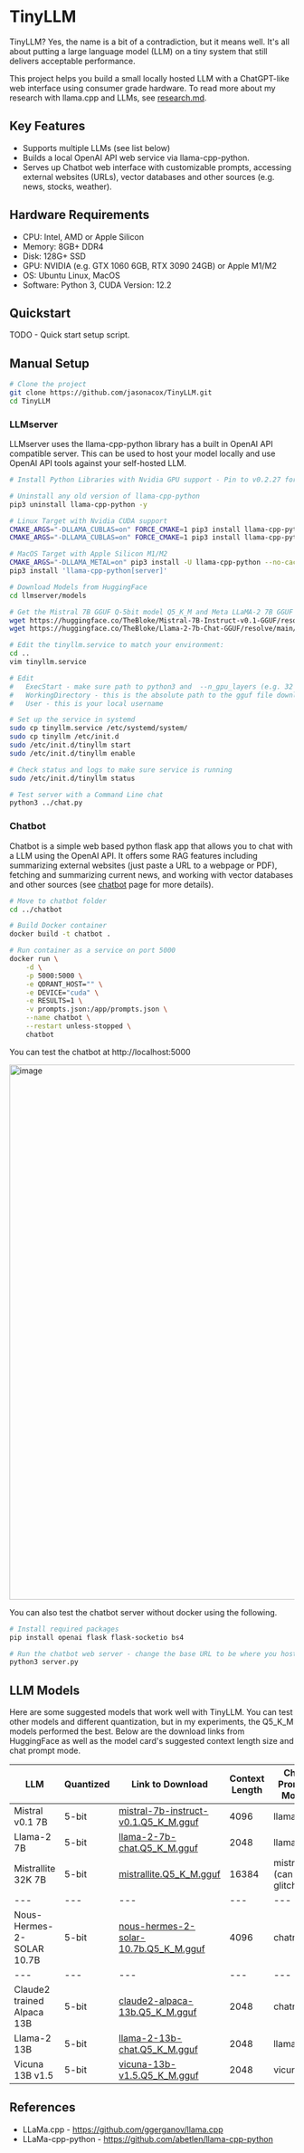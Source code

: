 # TinyLLM

TinyLLM? Yes, the name is a bit of a contradiction, but it means well. It's all about putting a large language model (LLM) on a tiny system that still delivers acceptable performance.

This project helps you build a small locally hosted LLM with a ChatGPT-like web interface using consumer grade hardware. To read more about my research with llama.cpp and LLMs, see [research.md](research.md).

## Key Features

* Supports multiple LLMs (see list below)
* Builds a local OpenAI API web service via llama-cpp-python. 
* Serves up Chatbot web interface with customizable prompts, accessing external websites (URLs), vector databases and other sources (e.g. news, stocks, weather).

## Hardware Requirements

* CPU: Intel, AMD or Apple Silicon
* Memory: 8GB+ DDR4
* Disk: 128G+ SSD
* GPU: NVIDIA (e.g. GTX 1060 6GB, RTX 3090 24GB) or Apple M1/M2
* OS: Ubuntu Linux, MacOS
* Software: Python 3, CUDA Version: 12.2

## Quickstart

TODO - Quick start setup script.

## Manual Setup

```bash
# Clone the project
git clone https://github.com/jasonacox/TinyLLM.git
cd TinyLLM
```

### LLMserver

LLMserver uses the llama-cpp-python library has a built in OpenAI API compatible server. This can be used to host your model locally and use OpenAI API tools against your self-hosted LLM.

```bash
# Install Python Libraries with Nvidia GPU support - Pin to v0.2.27 for now

# Uninstall any old version of llama-cpp-python
pip3 uninstall llama-cpp-python -y

# Linux Target with Nvidia CUDA support
CMAKE_ARGS="-DLLAMA_CUBLAS=on" FORCE_CMAKE=1 pip3 install llama-cpp-python==0.2.27 --no-cache-dir
CMAKE_ARGS="-DLLAMA_CUBLAS=on" FORCE_CMAKE=1 pip3 install llama-cpp-python[server]==0.2.27 --no-cache-dir

# MacOS Target with Apple Silicon M1/M2
CMAKE_ARGS="-DLLAMA_METAL=on" pip3 install -U llama-cpp-python --no-cache-dir
pip3 install 'llama-cpp-python[server]'

# Download Models from HuggingFace
cd llmserver/models

# Get the Mistral 7B GGUF Q-5bit model Q5_K_M and Meta LLaMA-2 7B GGUF Q-5bit model Q5_K_M
wget https://huggingface.co/TheBloke/Mistral-7B-Instruct-v0.1-GGUF/resolve/main/mistral-7b-instruct-v0.1.Q5_K_M.gguf
wget https://huggingface.co/TheBloke/Llama-2-7b-Chat-GGUF/resolve/main/llama-2-7b-chat.Q5_K_M.gguf

# Edit the tinyllm.service to match your environment:
cd ..
vim tinyllm.service

# Edit
#   ExecStart - make sure path to python3 and  --n_gpu_layers (e.g. 32 if GPU VRAM is 6GB)
#   WorkingDirectory - this is the absolute path to the gguf file downloaded above
#   User - this is your local username

# Set up the service in systemd
sudo cp tinyllm.service /etc/systemd/system/
sudo cp tinyllm /etc/init.d
sudo /etc/init.d/tinyllm start
sudo /etc/init.d/tinyllm enable

# Check status and logs to make sure service is running
sudo /etc/init.d/tinyllm status

# Test server with a Command Line chat
python3 ../chat.py
```

### Chatbot

Chatbot is a simple web based python flask app that allows you to chat with a LLM using the OpenAI API. It offers some RAG features including summarizing external websites (just paste a URL to a webpage or PDF), fetching and summarizing current news, and working with vector databases and other sources (see [chatbot](chatbot) page for more details).

```bash
# Move to chatbot folder
cd ../chatbot

# Build Docker container
docker build -t chatbot .

# Run container as a service on port 5000
docker run \
    -d \
    -p 5000:5000 \
    -e QDRANT_HOST="" \
    -e DEVICE="cuda" \
    -e RESULTS=1 \
    -v prompts.json:/app/prompts.json \
    --name chatbot \
    --restart unless-stopped \
    chatbot
```

You can test the chatbot at http://localhost:5000

<img width="946" alt="image" src="https://github.com/jasonacox/TinyLLM/assets/836718/08097e39-9c00-4f75-8c9a-d329c886b148">

You can also test the chatbot server without docker using the following.

```bash
# Install required packages
pip install openai flask flask-socketio bs4

# Run the chatbot web server - change the base URL to be where you host your llmserver
python3 server.py
```

## LLM Models

Here are some suggested models that work well with TinyLLM. You can test other models and different quantization, but in my experiments, the Q5_K_M models performed the best. Below are the download links from HuggingFace as well as the model card's suggested context length size and chat prompt mode.

| LLM | Quantized | Link to Download | Context Length | Chat Prompt Mode |
| --- | --- | --- | --- | --- |
| Mistral v0.1 7B | 5-bit | [mistral-7b-instruct-v0.1.Q5_K_M.gguf](https://huggingface.co/TheBloke/Mistral-7B-Instruct-v0.1-GGUF/resolve/main/mistral-7b-instruct-v0.1.Q5_K_M.gguf) | 4096 | llama-2 |
| Llama-2 7B | 5-bit | [llama-2-7b-chat.Q5_K_M.gguf](https://huggingface.co/TheBloke/Llama-2-7b-Chat-GGUF/resolve/main/llama-2-7b-chat.Q5_K_M.gguf) | 2048 | llama-2 |
| Mistrallite 32K 7B | 5-bit | [mistrallite.Q5_K_M.gguf](https://huggingface.co/TheBloke/MistralLite-7B-GGUF/resolve/main/mistrallite.Q5_K_M.gguf) | 16384 | mistrallite (can be glitchy) |
| --- | --- | --- | --- | --- |
| Nous-Hermes-2-SOLAR 10.7B | 5-bit | [nous-hermes-2-solar-10.7b.Q5_K_M.gguf](https://huggingface.co/TheBloke/Nous-Hermes-2-SOLAR-10.7B-GGUF/resolve/main/nous-hermes-2-solar-10.7b.Q5_K_M.gguf) | 4096 | chatml |
| --- | --- | --- | --- | --- |
| Claude2 trained Alpaca 13B | 5-bit | [claude2-alpaca-13b.Q5_K_M.gguf](https://huggingface.co/TheBloke/claude2-alpaca-13B-GGUF/resolve/main/claude2-alpaca-13b.Q5_K_M.gguf) | 2048 | chatml |
| Llama-2 13B | 5-bit | [llama-2-13b-chat.Q5_K_M.gguf](https://huggingface.co/TheBloke/Llama-2-13B-chat-GGUF/resolve/main/llama-2-13b-chat.Q5_K_M.gguf) | 2048 | llama-2 |
| Vicuna 13B v1.5| 5-bit | [vicuna-13b-v1.5.Q5_K_M.gguf](https://huggingface.co/TheBloke/vicuna-13B-v1.5-GGUF/resolve/main/vicuna-13b-v1.5.Q5_K_M.gguf) | 2048 | vicuna |


## References

* LLaMa.cpp - https://github.com/ggerganov/llama.cpp
* LLaMa-cpp-python - https://github.com/abetlen/llama-cpp-python
